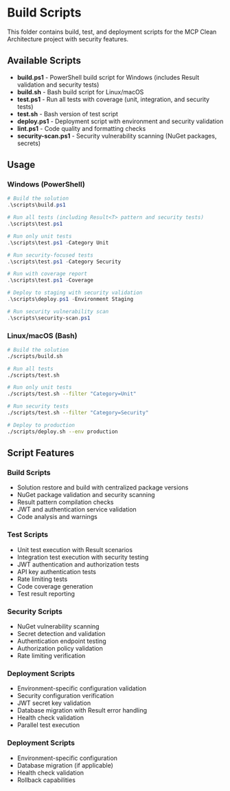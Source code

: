 # Build Scripts

This folder contains build, test, and deployment scripts for the MCP Clean Architecture project with security features.

## Available Scripts

- **build.ps1** - PowerShell build script for Windows (includes Result<T> validation and security tests)
- **build.sh** - Bash build script for Linux/macOS
- **test.ps1** - Run all tests with coverage (unit, integration, and security tests)
- **test.sh** - Bash version of test script
- **deploy.ps1** - Deployment script with environment and security validation
- **lint.ps1** - Code quality and formatting checks
- **security-scan.ps1** - Security vulnerability scanning (NuGet packages, secrets)

## Usage

### Windows (PowerShell)
```powershell
# Build the solution
.\scripts\build.ps1

# Run all tests (including Result<T> pattern and security tests)
.\scripts\test.ps1

# Run only unit tests
.\scripts\test.ps1 -Category Unit

# Run security-focused tests
.\scripts\test.ps1 -Category Security

# Run with coverage report
.\scripts\test.ps1 -Coverage

# Deploy to staging with security validation
.\scripts\deploy.ps1 -Environment Staging

# Run security vulnerability scan
.\scripts\security-scan.ps1
```

### Linux/macOS (Bash)
```bash
# Build the solution
./scripts/build.sh

# Run all tests
./scripts/test.sh

# Run only unit tests
./scripts/test.sh --filter "Category=Unit"

# Run security tests
./scripts/test.sh --filter "Category=Security"

# Deploy to production
./scripts/deploy.sh --env production
```

## Script Features

### Build Scripts
- Solution restore and build with centralized package versions
- NuGet package validation and security scanning
- Result<T> pattern compilation checks
- JWT and authentication service validation
- Code analysis and warnings

### Test Scripts
- Unit test execution with Result<T> scenarios
- Integration test execution with security testing
- JWT authentication and authorization tests
- API key authentication tests
- Rate limiting tests
- Code coverage generation
- Test result reporting

### Security Scripts
- NuGet vulnerability scanning
- Secret detection and validation
- Authentication endpoint testing
- Authorization policy validation
- Rate limiting verification

### Deployment Scripts
- Environment-specific configuration validation
- Security configuration verification
- JWT secret key validation
- Database migration with Result<T> error handling
- Health check validation
- Parallel test execution

### Deployment Scripts
- Environment-specific configuration
- Database migration (if applicable)
- Health check validation
- Rollback capabilities
